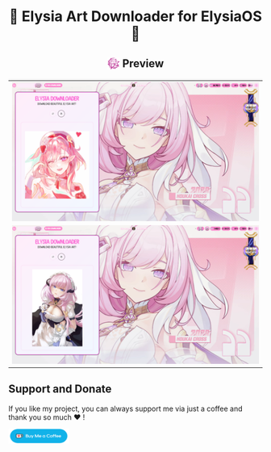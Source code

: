 <div align="center">

# 🌸 Elysia Art Downloader for ElysiaOS 🌸

<h2><sub><img src="assets/signet.png" alt="Elysia Signet" width="25" height="25" /></sub> Preview</h2>
<table align="center">
  <tr>
    <td colspan="4"><img src="assets/1.png"></td>
  </tr>
  <tr>
    <td colspan="1"><img src="assets/2.png"></td>
  </tr>
</table>

</div>


## Support and Donate

If you like my project, you can always support me via just a coffee and thank you so much ❤️ !

<a href="https://ko-fi.com/matsuko3"><img src="assets/ko-fi.png" width="120" height="30"/></a>